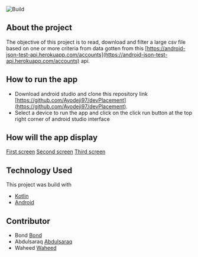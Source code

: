![Build](https://github.com/Ayodeji97/devPlacement/workflows/Build/badge.svg)

## About the project

The objective of this project is to read, download and filter a large csv file based on one or more criteria from data gotten from this [https://android-json-test-api.herokuapp.com/accounts](https://android-json-test-api.herokuapp.com/accounts) api.

## How to run the app

* Download android studio and clone this repository link [https://github.com/Ayodeji97/devPlacement](https://github.com/Ayodeji97/devPlacement).
* Select a device to run the app and click on the click run button at the top right corner of android studio interface

## How will the app display
[First screen](https://www.online-convert.com/downloadfile/7115b3e1-adbc-4a2f-a0c5-dec3ddb2ea95/241167aa-4415-4686-bb17-7120419e87f7)
[Second screen](https://www.online-convert.com/downloadfile/7115b3e1-adbc-4a2f-a0c5-dec3ddb2ea95/060a4eb8-39ad-413c-961f-f994fbd6abc0)
[Third screen](https://www.online-convert.com/downloadfile/7115b3e1-adbc-4a2f-a0c5-dec3ddb2ea95/86e33850-38e4-40e7-bfc1-bc272859c4f4)

## Technology Used
This project was build with 
* [Kotlin](https://kotlinlang.org/docs/reference/)
* [Android](https://developer.android.com/docs)

## Contributor
* Bond [Bond](https://github.com/bondz)
* Abdulsaraq [Abdulsaraq](https://github.com/darothub)
* Waheed [Waheed](https://github.com/wptechprodigy)



